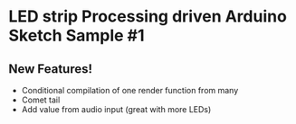 
# LED strip Processing driven Arduino Sketch Sample #1

## New Features!

 - Conditional compilation of one render function from many
 - Comet tail
 - Add value from audio input (great with more LEDs)
